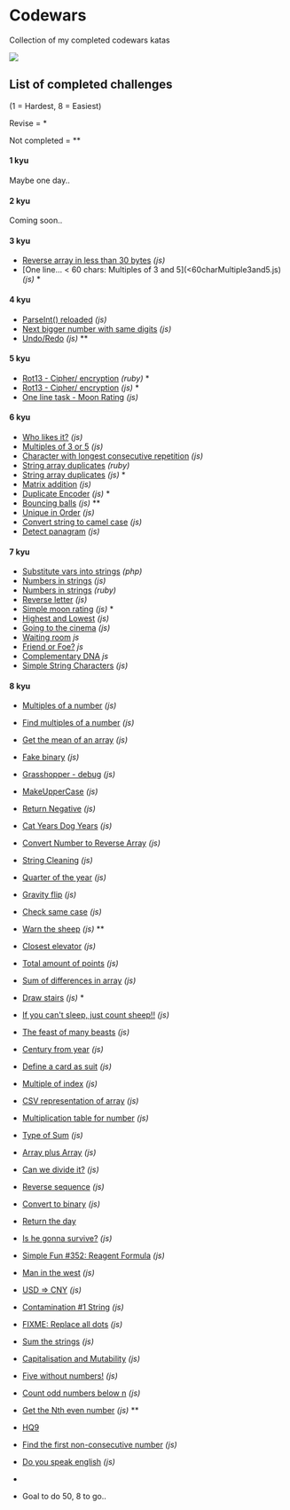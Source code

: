# Codewars

Collection of my completed codewars katas

<img align="center" src="https://www.codewars.com/users/ajsaule/badges/large" />

## List of completed challenges

(1 = Hardest, 8 = Easiest)

Revise = \*

Not completed = \*\*

#### 1 kyu

Maybe one day..

#### 2 kyu

Coming soon..

#### 3 kyu

- [Reverse array in less than 30 bytes](reverseArrayIn<30bytes.js) _(js)_
- [One line... < 60 chars: Multiples of 3 and 5](<60charMultiple3and5.js) _(js)_ \*

#### 4 kyu

- [ParseInt() reloaded](parseIntReloaded.js) _(js)_
- [Next bigger number with same digits](nextBiggerNumber.js) _(js)_
- [Undo/Redo](undoRedo.js) _(js)_ \*\*

#### 5 kyu

- [Rot13 - Cipher/ encryption](rot13.rb) _(ruby)_ \*
- [Rot13 - Cipher/ encryption](rot13.js) _(js)_ \*
- [One line task - Moon Rating](oneLineMoonRating.js) _(js)_

#### 6 kyu

- [Who likes it?](whoLikesIt%3F.js) _(js)_
- [Multiples of 3 or 5](mutlipleOf3Or5.js) _(js)_
- [Character with longest consecutive repetition](consecutiveChar_v3_working.js) _(js)_
- [String array duplicates](string_array_duplicates.rb) _(ruby)_
- [String array duplicates](srtingArrayDuplicates.js) _(js)_ \*
- [Matrix addition](matrixAddition.js) _(js)_
- [Duplicate Encoder](duplicateEncoder.ts) _(js)_ \*
- [Bouncing balls](bouncingBalls.js) _(js)_ \*\*
- [Unique in Order](uniqueInOrder.js) _(js)_
- [Convert string to camel case](toCamelCase.js) _(js)_
- [Detect panagram](detectPanagram.js) _(js)_

#### 7 kyu

- [Substitute vars into strings](substitute_var_into_strings.php) _(php)_
- [Numbers in strings](numbersInStrings.js) _(js)_
- [Numbers in strings](numbers_in_strings.rb) _(ruby)_
- [Reverse letter](reverseLetter.js) _(js)_
- [Simple moon rating](moonRating.js) _(js)_ \*
- [Highest and Lowest](highAndLow.js) _(js)_
- [Going to the cinema](movie.js) _(js)_
- [Waiting room](lastChair.js) _js_
- [Friend or Foe?](friendOrFoe.js) _js_
- [Complementary DNA](dnaStrand_v1.js) _js_
- [Simple String Characters](simpleStringCharacters.js) _(js)_

#### 8 kyu

- [Multiples of a number](multiplesOfaNumber.js) _(js)_
- [Find multiples of a number](multiplesOfInt.js) _(js)_
- [Get the mean of an array](getTheMeanOfArray.js) _(js)_
- [Fake binary](fakeBinary.js) _(js)_
- [Grasshopper - debug](grasshopperDebug.js) _(js)_
- [MakeUpperCase](makeUpperCase.js) _(js)_
- [Return Negative](returnNegative.js) _(js)_
- [Cat Years Dog Years](catYearsDogYears.js) _(js)_
- [Convert Number to Reverse Array](convertNumberToReverseArray.js) _(js)_
- [String Cleaning](stringCleaning.js) _(js)_
- [Quarter of the year](quarterOfTheYear.js) _(js)_
- [Gravity flip](gravityFlip.js) _(js)_
- [Check same case](checkSameCase.js) _(js)_
- [Warn the sheep](warnTheSheep.js) _(js)_ \*\*
- [Closest elevator](closestElevator.js) _(js)_
- [Total amount of points](totalAmountOfPoints.js) _(js)_
- [Sum of differences in array](sumOfDifferencesInArray.js) _(js)_
- [Draw stairs](drawStairs.js) _(js)_ \*
- [If you can't sleep, just count sheep!!](ifYouCantSleepJustCountSheep.js) _(js)_
- [The feast of many beasts](theFeastOfManyBeasts.js) _(js)_
- [Century from year](centuryFromYear.js) _(js)_
- [Define a card as suit](defineACardAsSuit.js) _(js)_
- [Multiple of index](multipleOfIndex.js) _(js)_
- [CSV representation of array](csvRepresentationOfArray.js) _(js)_
- [Multiplication table for number](multiplicationTableForNumber.js) _(js)_
- [Type of Sum](typeOfSum.js) _(js)_
- [Array plus Array](arrayPlusArray.js) _(js)_
- [Can we divide it?](canWeDivideIt.js) _(js)_
- [Reverse sequence](reverseSequence.js) _(js)_
- [Convert to binary](convertToBinary.js) _(js)_
- [Return the day](returnTheDay.js)
- [Is he gonna survive?](isHeGonnaSurvive.js) _(js)_
- [Simple Fun #352: Reagent Formula](simpleFunReagentFormula.js) _(js)_
- [Man in the west](manInTheWest.js) _(js)_
- [USD => CNY](usdCny.js) _(js)_
- [Contamination #1 String](contaminationString.js) _(js)_
- [FIXME: Replace all dots](fixMeReplaceAllDots.js) _(js)_
- [Sum the strings](sumTheStrings.js) _(js)_
- [Capitalisation and Mutability](capitalisationAndMutability.js) _(js)_
- [Five without numbers!](fiveWithoutNumbers.js) _(js)_
- [Count odd numbers below n](countOddNumbersBelowN.js) _(js)_
- [Get the Nth even number](nthEvenNumber.js) _(js)_ \*\*
- [HQ9](hq9.js)
- [Find the first non-consecutive number](firstNonConsecutiveNumber.js) _(js)_
- [Do you speak english](doYouSpeakEnglish.js) _(js)_
-

- Goal to do 50, 8 to go..
